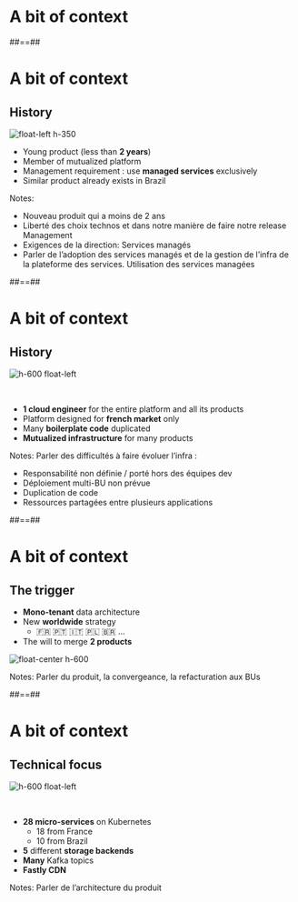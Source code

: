 <!-- .slide: data-background="./assets/images/patrick-fore-74TufExdP3Y-unsplash.jpg" class="transition" -->

# A bit of context

##==##

# A bit of context
## History

![float-left h-350](./assets/images/books.jpg)

- Young product (less than **2 years**)
- Member of mutualized platform
- Management requirement : use **managed services** exclusively
- Similar product already exists in Brazil

Notes: 
- Nouveau produit qui a moins de 2 ans 
- Liberté des choix technos et dans notre manière de faire notre release Management
- Exigences de la direction: Services managés 
- Parler de l’adoption des services managés et de la gestion de l’infra de la plateforme des services. Utilisation des services managées

##==##

# A bit of context
## History

![h-600 float-left](./assets/images/clark-young-fQxMGkYXqFU-unsplash.jpg)

<br/>

- **1 cloud engineer** for the entire platform and all its products
- Platform designed for **french market** only
- Many **boilerplate code** duplicated
- **Mutualized infrastructure** for many products

Notes: Parler des difficultés à faire évoluer l’infra :
- Responsabilité non définie / porté hors des équipes dev
- Déploiement multi-BU non prévue
- Duplication de code
- Ressources partagées entre plusieurs applications

##==##

# A bit of context
## The trigger

- **Mono-tenant** data architecture
- New **worldwide** strategy 
  - 🇫🇷 🇵🇹 🇮🇹 🇵🇱 🇧🇷 ...
- The will to merge **2 products**

![float-center h-600](./assets/images/fusion.jpg)

Notes: Parler du produit, la convergeance, la refacturation aux BUs

##==##

# A bit of context
## Technical focus

![h-600 float-left](./assets/images/storage.png)

<br/>

- **28 micro-services** on Kubernetes
  - 18 from France
  - 10 from Brazil
- **5** different **storage backends**
- **Many** Kafka topics
- **Fastly CDN**



Notes: Parler de l’architecture du produit
